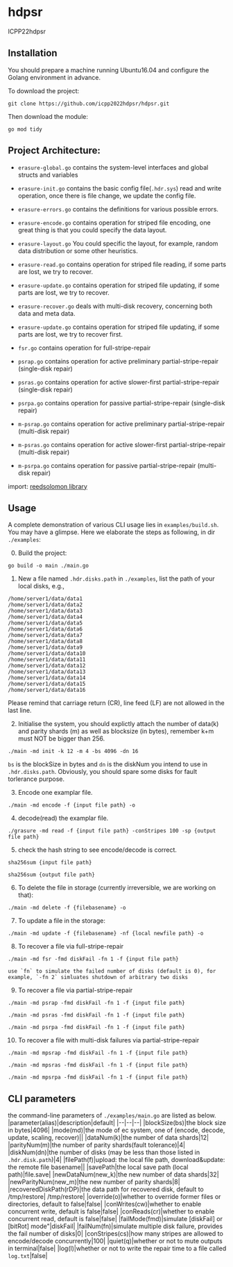 # hdpsr
ICPP22hdpsr

## Installation
You should prepare a machine running Ubuntu16.04 and configure the Golang environment in advance.

To download the project:
```
git clone https://github.com/icpp2022hdpsr/hdpsr.git
```

Then download the module:
```
go mod tidy
```

## Project Architecture:
<!-- - `examples/main.go` contains the main func. For each run,  operate among "encode", "read", ... -->

- `erasure-global.go` contains the system-level interfaces and global structs and variables

- `erasure-init.go` contains the basic config file(`.hdr.sys`) read and write operation, once there is file change, we update the config file.

- `erasure-errors.go` contains the definitions for various possible errors.

- `erasure-encode.go` contains operation for striped file encoding, one great thing is that you could specify the data layout. 

- `erasure-layout.go` You could specific the layout, for example, random data distribution or some other heuristics. 

- `erasure-read.go` contains operation for striped file reading, if some parts are lost, we try to recover.

- `erasure-update.go` contains operation for striped file updating, if some parts are lost, we try to recover.

- `erasure-recover.go` deals with multi-disk recovery, concerning both data and meta data.

- `erasure-update.go` contains operation for striped file updating, if some parts are lost, we try to recover first.

- `fsr.go` contains operation for full-stripe-repair

- `psrap.go` contains operation for active preliminary partial-stripe-repair (single-disk repair)

- `psras.go` contains operation for active slower-first partial-stripe-repair (single-disk repair)

- `psrpa.go` contains operation for passive partial-stripe-repair (single-disk repair)

- `m-psrap.go` contains operation for active preliminary partial-stripe-repair (multi-disk repair)

- `m-psras.go` contains operation for active slower-first partial-stripe-repair (multi-disk repair)

- `m-psrpa.go` contains operation for passive partial-stripe-repair (multi-disk repair)


import:
[reedsolomon library](https://github.com/icpp2022hdpsr/reedsolomon)

## Usage
A complete demonstration of various CLI usage lies in `examples/build.sh`. You may have a glimpse.
Here we elaborate the steps as following, in dir `./examples`:

0. Build the project:
```
go build -o main ./main.go  
```

1. New a file named `.hdr.disks.path` in `./examples`, list the path of your local disks, e.g.,
```
/home/server1/data/data1
/home/server1/data/data2
/home/server1/data/data3
/home/server1/data/data4
/home/server1/data/data5
/home/server1/data/data6
/home/server1/data/data7
/home/server1/data/data8
/home/server1/data/data9
/home/server1/data/data10
/home/server1/data/data11
/home/server1/data/data12
/home/server1/data/data13
/home/server1/data/data14
/home/server1/data/data15
/home/server1/data/data16
```
Please remind that carriage return (CR), line feed (LF) are not allowed in the last line.

2. Initialise the system, you should explictly attach the number of data(k) and parity shards (m) as well as blocksize (in bytes), remember k+m must NOT be bigger than 256.
```
./main -md init -k 12 -m 4 -bs 4096 -dn 16
```
`bs` is the blockSize in bytes and `dn` is the diskNum you intend to use in `.hdr.disks.path`. Obviously, you should spare some disks for fault torlerance purpose.

3. Encode one examplar file.
```
./main -md encode -f {input file path} -o
```
4. decode(read) the examplar file.
```
./grasure -md read -f {input file path} -conStripes 100 -sp {output file path} 
```

5. check the hash string to see encode/decode is correct.

```
sha256sum {input file path}
```
```
sha256sum {output file path}
```

6. To delete the file in storage (currently irreversible, we are working on that):
```
./main -md delete -f {filebasename} -o
```

7. To update a file in the storage:
```
./main -md update -f {filebasename} -nf {local newfile path} -o
```

8. To recover a file via full-stripe-repair
```
./main -md fsr -fmd diskFail -fn 1 -f {input file path}
```
```
use `fn` to simulate the failed number of disks (default is 0), for example, `-fn 2` simluates shutdown of arbitrary two disks
```

9. To recover a file via partial-stripe-repair
```
./main -md psrap -fmd diskFail -fn 1 -f {input file path}
```
```
./main -md psras -fmd diskFail -fn 1 -f {input file path}
```
```
./main -md psrpa -fmd diskFail -fn 1 -f {input file path}
```

10. To recover a file with multi-disk failures via partial-stripe-repair
```
./main -md mpsrap -fmd diskFail -fn 1 -f {input file path}
```
```
./main -md mpsras -fmd diskFail -fn 1 -f {input file path}
```
```
./main -md mpsrpa -fmd diskFail -fn 1 -f {input file path}
```

## CLI parameters
the command-line parameters of `./examples/main.go` are listed as below.
|parameter(alias)|description|default|
|--|--|--|
|blockSize(bs)|the block size in bytes|4096|
|mode(md)|the mode of ec system, one of (encode, decode, update, scaling, recover)||
|dataNum(k)|the number of data shards|12|
|parityNum(m)|the number of parity shards(fault tolerance)|4|
|diskNum(dn)|the number of disks (may be less than those listed in `.hdr.disk.path`)|4|
|filePath(f)|upload: the local file path, download&update: the remote file basename||
|savePath|the local save path (local path)|file.save|
|newDataNum(new_k)|the new number of data shards|32|
|newParityNum(new_m)|the new number of parity shards|8|
|recoveredDiskPath(rDP)|the data path for recovered disk, default to /tmp/restore| /tmp/restore|
|override(o)|whether to override former files or directories, default to false|false|
|conWrites(cw)|whether to enable concurrent write, default is false|false|
|conReads(cr)|whether to enable concurrent read, default is false|false|
|failMode(fmd)|simulate [diskFail] or [bitRot] mode"|diskFail|
|failNum(fn)|simulate multiple disk failure, provides the fail number of disks|0|
|conStripes(cs)|how many stripes are allowed to encode/decode concurrently|100|
|quiet(q)|whether or not to mute outputs in terminal|false|
|log(l)|whether or not to write the repair time to a file called `log.txt`|false|

